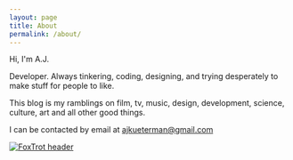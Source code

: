 ```yaml
---
layout: page
title: About
permalink: /about/
---
```

Hi, I'm A.J.

Developer. Always tinkering, coding, designing, and trying desperately to make stuff for people to like.

This blog is my ramblings on film, tv, music, design, development, science, culture, art and all other good things.

I can be contacted by email at <a href="mailto:ajkueterman@gmail.com">ajkueterman@gmail.com</a>

[![FoxTrot header](http://www.foxtrot.com/wp-content/uploads/2014/07/ft111002noncompliant.png)](http://www.foxtrot.com/2011/10/02/non-compliant/)
